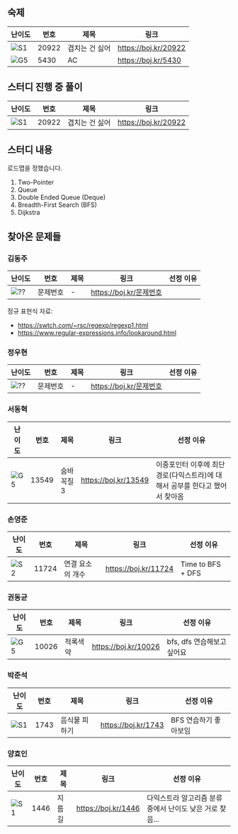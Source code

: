 ## 숙제

| 난이도 | 번호  | 제목           | 링크                   |
| ------ | ----- | -------------- | ---------------------- |
| ![S1]  | 20922 | 겹치는 건 싫어 | <https://boj.kr/20922> |
| ![G5]  | 5430  | AC             | <https://boj.kr/5430>  |

## 스터디 진행 중 풀이

| 난이도 | 번호  | 제목           | 링크                   |
| ------ | ----- | -------------- | ---------------------- |
| ![S1]  | 20922 | 겹치는 건 싫어 | <https://boj.kr/20922> |

## 스터디 내용

로드맵을 정했습니다.

1. Two-Pointer
2. Queue
3. Double Ended Queue (Deque)
4. Breadth-First Search (BFS)
5. Dijkstra

## 찾아온 문제들

### 김동주

| 난이도 | 번호     | 제목 | 링크                      | 선정 이유 |
| ------ | -------- | ---- | ------------------------- | --------- |
| ![??]  | 문제번호 | -    | <https://boj.kr/문제번호> |           |

정규 표현식 자료:

-   https://swtch.com/~rsc/regexp/regexp1.html
-   https://www.regular-expressions.info/lookaround.html

### 정우현

| 난이도 | 번호     | 제목 | 링크                      | 선정 이유 |
| ------ | -------- | ---- | ------------------------- | --------- |
| ![??]  | 문제번호 | -    | <https://boj.kr/문제번호> |           |

### 서동혁

| 난이도 | 번호     | 제목 | 링크                      | 선정 이유 |
| ------ | -------- | ---- | ------------------------- | --------- |
| ![G5]  | 13549 | 숨바꼭질3    | <https://boj.kr/13549> | 이중포인터 이후에 최단경로(다익스트라)에 대해서 공부를 한다고 했어서 찾아옴     |

### 손영준

| 난이도 | 번호     | 제목 | 링크                      | 선정 이유 |
| ------ | -------- | ---- | ------------------------- | --------- |
| ![S2]  | 11724 | 연결 요소의 개수    | <https://boj.kr/11724> |  Time to BFS + DFS     |

### 권동균

| 난이도 | 번호     | 제목 | 링크                      | 선정 이유 |
| ------ | -------- | ---- | ------------------------- | --------- |
| ![G5]  | 10026 | 적록색약  | <https://boj.kr/10026> | bfs, dfs 연습해보고 싶어요|

### 박준석

| 난이도 | 번호     | 제목 | 링크                      | 선정 이유 |
| ------ | -------- | ---- | ------------------------- | --------- |
| ![S1]  | 1743 | 음식물 피하기 | <https://boj.kr/1743> | BFS 연습하기 좋아보임 |

### 양효인

| 난이도 | 번호     | 제목 | 링크                      | 선정 이유 |
| ------ | -------- | ---- | ------------------------- | --------- |
| ![S1]  | 1446 | 지름길 | <https://boj.kr/1446> | 다익스트라 알고리즘 분류 중에서 난이도 낮은 거로 찾음... |

<!-- solved.ac 문제 난이도 별 태그 이미지 -->

[P1]: https://d2gd6pc034wcta.cloudfront.net/tier/20.svg
[P2]: https://d2gd6pc034wcta.cloudfront.net/tier/19.svg
[P3]: https://d2gd6pc034wcta.cloudfront.net/tier/18.svg
[P4]: https://d2gd6pc034wcta.cloudfront.net/tier/17.svg
[P5]: https://d2gd6pc034wcta.cloudfront.net/tier/16.svg
[G1]: https://d2gd6pc034wcta.cloudfront.net/tier/15.svg
[G2]: https://d2gd6pc034wcta.cloudfront.net/tier/14.svg
[G3]: https://d2gd6pc034wcta.cloudfront.net/tier/13.svg
[G4]: https://d2gd6pc034wcta.cloudfront.net/tier/12.svg
[G5]: https://d2gd6pc034wcta.cloudfront.net/tier/11.svg
[S1]: https://d2gd6pc034wcta.cloudfront.net/tier/10.svg
[S2]: https://d2gd6pc034wcta.cloudfront.net/tier/9.svg
[S3]: https://d2gd6pc034wcta.cloudfront.net/tier/8.svg
[S4]: https://d2gd6pc034wcta.cloudfront.net/tier/7.svg
[S5]: https://d2gd6pc034wcta.cloudfront.net/tier/6.svg
[??]: https://d2gd6pc034wcta.cloudfront.net/tier/0.svg
